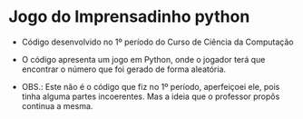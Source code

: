 # Jogo do Imprensadinho python

- Código desenvolvido no 1º período do Curso de Ciência da Computação

- O código apresenta um jogo em Python, onde o jogador terá que encontrar o número que foi gerado de forma aleatória.

- OBS.: Este não é o código que fiz no 1º período, aperfeiçoei ele, pois tinha alguma partes incoerentes. Mas a ideia que o professor propôs continua a mesma.

